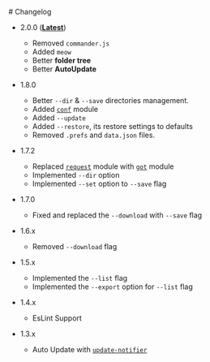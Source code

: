 # Changelog
- 2.0.0 ([**Latest**][latest])
	* Removed `commander.js`
	* Added `meow`
	* Better **folder tree**
	* Better **AutoUpdate**
- 1.8.0
	* Better `--dir` & `--save` directories management.
	* Added [`conf`](https://github.com/sindresorhus/conf) module
	* Added `--update`
	* Added `--restore`, its restore settings to defaults
	* Removed `.prefs` and `data.json` files.
- 1.7.2
	* Replaced [`request`](https://github/request/request) module with [`got`](https://github.com/sindresorhus/got) module
	* Implemented `--dir` option
	* Implemented `--set` option to `--save` flag
- 1.7.0
	* Fixed and replaced the `--download` with `--save` flag
- 1.6.x
	* Removed `--download` flag
- 1.5.x
	* Implemented the `--list` flag
	* Implemented the `--export` option for `--list` flag
- 1.4.x
	* EsLint Support
- 1.3.x
	* Auto Update with [`update-notifier`](https://github,com/sindresorhus/updupdate-notifier)

	[latest]: https://github.com/rawnly/splash-cli/releases/latest
